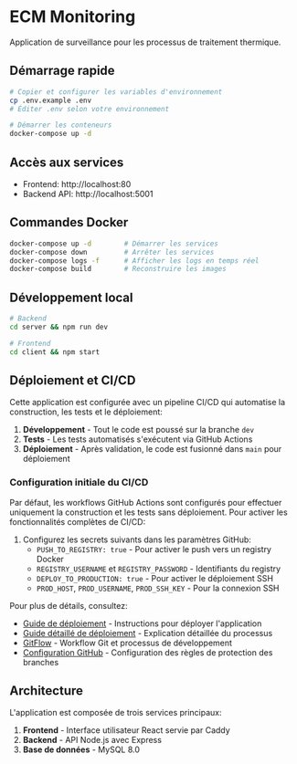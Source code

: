 # ECM Monitoring

Application de surveillance pour les processus de traitement thermique.

## Démarrage rapide

```bash
# Copier et configurer les variables d'environnement
cp .env.example .env
# Éditer .env selon votre environnement

# Démarrer les conteneurs
docker-compose up -d
```

## Accès aux services

- Frontend: http://localhost:80
- Backend API: http://localhost:5001

## Commandes Docker

```bash
docker-compose up -d        # Démarrer les services
docker-compose down         # Arrêter les services
docker-compose logs -f      # Afficher les logs en temps réel
docker-compose build        # Reconstruire les images
```

## Développement local

```bash
# Backend
cd server && npm run dev

# Frontend  
cd client && npm start
```

## Déploiement et CI/CD

Cette application est configurée avec un pipeline CI/CD qui automatise la construction, les tests et le déploiement:

1. **Développement** - Tout le code est poussé sur la branche `dev`
2. **Tests** - Les tests automatisés s'exécutent via GitHub Actions
3. **Déploiement** - Après validation, le code est fusionné dans `main` pour déploiement

### Configuration initiale du CI/CD

Par défaut, les workflows GitHub Actions sont configurés pour effectuer uniquement la construction et les tests sans déploiement. Pour activer les fonctionnalités complètes de CI/CD:

1. Configurez les secrets suivants dans les paramètres GitHub:
   - `PUSH_TO_REGISTRY: true` - Pour activer le push vers un registry Docker
   - `REGISTRY_USERNAME` et `REGISTRY_PASSWORD` - Identifiants du registry
   - `DEPLOY_TO_PRODUCTION: true` - Pour activer le déploiement SSH
   - `PROD_HOST`, `PROD_USERNAME`, `PROD_SSH_KEY` - Pour la connexion SSH

Pour plus de détails, consultez:
- [Guide de déploiement](./DEPLOYMENT_GUIDE.md) - Instructions pour déployer l'application
- [Guide détaillé de déploiement](./DETAILED_DEPLOYMENT.md) - Explication détaillée du processus
- [GitFlow](./GITFLOW.md) - Workflow Git et processus de développement
- [Configuration GitHub](./GITHUB_SETUP.md) - Configuration des règles de protection des branches

## Architecture

L'application est composée de trois services principaux:
1. **Frontend** - Interface utilisateur React servie par Caddy
2. **Backend** - API Node.js avec Express
3. **Base de données** - MySQL 8.0